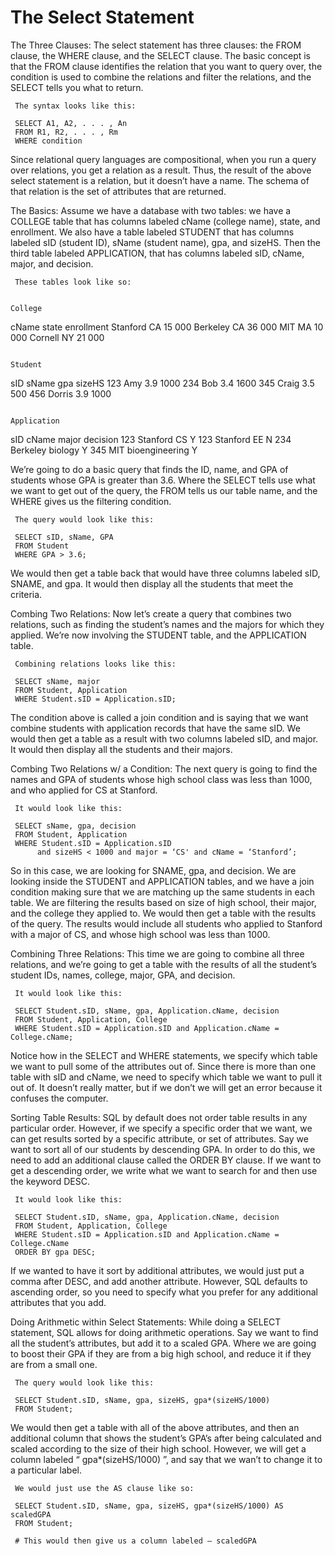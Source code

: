 
# The Select Statement

The Three Clauses:     The select statement has three clauses: the FROM clause, the WHERE clause, and the SELECT clause. The basic concept is that the FROM clause identifies the relation that you want to query over, the condition is used to combine the relations and filter the relations, and the SELECT tells you what to return.

     The syntax looks like this:

     SELECT A1, A2, . . . , An
     FROM R1, R2, . . . , Rm
     WHERE condition

Since relational query languages are compositional, when you run a query over relations, you get a relation as a result. Thus, the result of the above select statement is a relation, but it doesn’t have a name. The schema of that relation is the set of attributes that are returned.


The Basics:     Assume we have a database with two tables: we have a COLLEGE table that has columns labeled cName (college name), state, and  enrollment. We also have a table labeled STUDENT that has columns labeled sID (student ID), sName (student name), gpa, and sizeHS. Then the third table labeled APPLICATION, that has columns labeled sID, cName, major, and decision.

     These tables look like so:

                                                                        College
cName
state
enrollment
Stanford
CA
15 000
Berkeley
CA
36 000
MIT
MA
10 000
Cornell
NY
21 000

                                                                        Student
sID
sName
gpa
sizeHS
123
Amy
3.9
1000
234
Bob
3.4
1600
345
Craig
3.5
500
456
Dorris
3.9
1000

                                                                    Application
sID
cName
major
decision
123
Stanford
CS
Y
123
Stanford
EE
N
234
Berkeley
biology
Y
345
MIT
bioengineering
Y


We’re going to do a basic query that finds the ID, name, and GPA of students whose GPA is greater than 3.6. Where the SELECT tells use what we want to get out of the query, the FROM tells us our table name, and the WHERE gives us the filtering condition.

     The query would look like this:

     SELECT sID, sName, GPA
     FROM Student
     WHERE GPA > 3.6;

We would then get a table back that would have three columns labeled sID, SNAME, and gpa. It would then display all the students that meet the criteria.


Combing Two Relations:     Now let’s create a query that combines two relations, such as finding the student’s names and the majors for which they applied. We’re now involving the STUDENT table, and the APPLICATION table.

     Combining relations looks like this:

     SELECT sName, major
     FROM Student, Application
     WHERE Student.sID = Application.sID;

The condition above is called a join condition and is saying that we want combine students with application records that have the same sID. We would then get a table as a result with two columns labeled sID, and major. It would then display all the students and their majors.


Combing Two Relations w/ a Condition:     The next query is going to find the names and GPA of students whose high school class was less than 1000, and who applied for CS at Stanford.

     It would look like this:

     SELECT sName, gpa, decision
     FROM Student, Application
     WHERE Student.sID = Application.sID
          and sizeHS < 1000 and major = ‘CS' and cName = ‘Stanford’;

So in this case, we are looking for SNAME, gpa, and decision. We are looking inside the STUDENT and APPLICATION tables, and we have a join condition making sure that we are matching up the same students in each table. We are filtering the results based on size of high school, their major, and the college they applied to. We would then get a table with the results of the query. The results would include all students who applied to Stanford with a major of CS, and whose high school was less than 1000.


Combining Three Relations:     This time we are going to combine all three relations, and we’re going to get a table with the results of all the student’s student IDs, names, college, major, GPA, and decision.

     It would look like this:

     SELECT Student.sID, sName, gpa, Application.cName, decision
     FROM Student, Application, College
     WHERE Student.sID = Application.sID and Application.cName = College.cName;

Notice how in the SELECT and WHERE statements, we specify which table we want to pull some of the attributes out of. Since there is more than one table with sID and cName, we need to specify which table we want to pull it out of. It doesn’t really matter, but if we don’t we will get an error because it confuses the computer.


Sorting Table Results:     SQL by default does not order table results in any particular order. However, if we specify a specific order that we want, we can get results sorted by a specific attribute, or set of attributes. Say we want to sort all of our students by descending GPA. In order to do this, we need to add an additional clause called the ORDER BY clause. If we want to get a descending order, we write what we want to search for and then use the keyword DESC.

     It would look like this:

     SELECT Student.sID, sName, gpa, Application.cName, decision
     FROM Student, Application, College
     WHERE Student.sID = Application.sID and Application.cName = College.cName
     ORDER BY gpa DESC;

If we wanted to have it sort by additional attributes, we would just put a comma after DESC, and add another attribute. However, SQL defaults to ascending order, so you need to specify what you prefer for any additional attributes that you add.


Doing Arithmetic within Select Statements:     While doing a SELECT statement, SQL allows for doing arithmetic operations. Say we want to find all the student’s attributes, but add it to a scaled GPA. Where we are going to boost their GPA if they are from a big high school, and reduce it if they are from a small one.

     The query would look like this:

     SELECT Student.sID, sName, gpa, sizeHS, gpa*(sizeHS/1000)
     FROM Student;

We would then get a table with all of the above attributes, and then an additional column that shows the student’s GPA’s after being calculated and scaled according to the size of their high school. However, we will get a column labeled “ gpa*(sizeHS/1000) ”, and say that we wan’t to change it to a particular label.

     We would just use the AS clause like so:

     SELECT Student.sID, sName, gpa, sizeHS, gpa*(sizeHS/1000) AS scaledGPA
     FROM Student;

     # This would then give us a column labeled — scaledGPA
